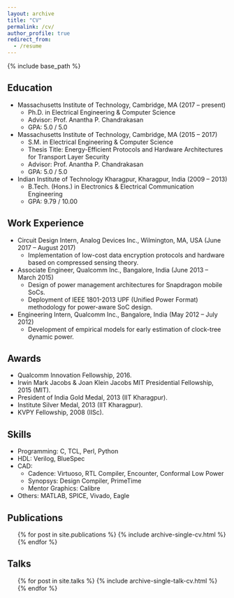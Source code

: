 ```yaml
---
layout: archive
title: "CV"
permalink: /cv/
author_profile: true
redirect_from:
  - /resume
---
```


{% include base_path %}

Education
---------
* Massachusetts Institute of Technology, Cambridge, MA (2017 – present)
  * Ph.D. in Electrical Engineering & Computer Science
  * Advisor: Prof. Anantha P. Chandrakasan
  * GPA: 5.0 / 5.0
* Massachusetts Institute of Technology, Cambridge, MA (2015 – 2017)
  * S.M. in Electrical Engineering & Computer Science
  * Thesis Title: Energy-Efficient Protocols and Hardware Architectures for Transport Layer Security
  * Advisor: Prof. Anantha P. Chandrakasan
  * GPA: 5.0 / 5.0
* Indian Institute of Technology Kharagpur, Kharagpur, India (2009 – 2013)
  * B.Tech. (Hons.) in Electronics & Electrical Communication Engineering
  * GPA: 9.79 / 10.00

Work Experience
---------------
* Circuit Design Intern, Analog Devices Inc., Wilmington, MA, USA (June 2017 – August 2017)
  * Implementation of low-cost data encryption protocols and hardware based on compressed sensing theory.
* Associate Engineer, Qualcomm Inc., Bangalore, India (June 2013 – March 2015)
  * Design of power management architectures for Snapdragon mobile SoCs.
  * Deployment of IEEE 1801-2013 UPF (Unified Power Format) methodology for power-aware SoC design.
* Engineering Intern, Qualcomm Inc., Bangalore, India (May 2012 – July 2012)
  * Development of empirical models for early estimation of clock-tree dynamic power.

Awards
------ 
* Qualcomm Innovation Fellowship, 2016.
* Irwin Mark Jacobs & Joan Klein Jacobs MIT Presidential Fellowship, 2015 (MIT).
* President of India Gold Medal, 2013 (IIT Kharagpur).
* Institute Silver Medal, 2013 (IIT Kharagpur).
* KVPY Fellowship, 2008 (IISc).
 
Skills
------
* Programming: C, TCL, Perl, Python
* HDL: Verilog, BlueSpec
* CAD:
  * Cadence: Virtuoso, RTL Compiler, Encounter, Conformal Low Power
  * Synopsys: Design Compiler, PrimeTime
  * Mentor Graphics: Calibre
* Others: MATLAB, SPICE, Vivado, Eagle

Publications
------------
  <ul>{% for post in site.publications %}
    {% include archive-single-cv.html %}
  {% endfor %}</ul>
  
Talks
-----
  <ul>{% for post in site.talks %}
    {% include archive-single-talk-cv.html %}
  {% endfor %}</ul>
